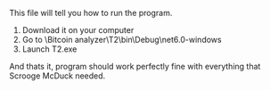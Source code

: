 This file will tell you how to run the program.

1. Download it on your computer
2. Go to \Bitcoin analyzer\T2\bin\Debug\net6.0-windows
3. Launch T2.exe

And thats it, program should work perfectly fine with everything that Scrooge McDuck needed.
